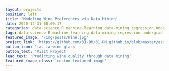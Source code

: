 ```yaml
---
layout: projects
position: left
title: 'Modeling Wine Preferences via Data Mining'
date: 2020-12-31 00:00:17
categories: data-science R machine-learning data-mining regression undergrad
tags: data-science R machine-learning data-mining regression undergrad
featured_image: '/img/posts/Wine.jpg'
project_link: 'https://github.com/31-DM/31-DM.github.io/blob/master/assets/Work/School/Undergrad/Projects/LSDA/README.md'
button_icon: 'fas fa-wine-glass'
button_text: 'Visit Project'
lead_text: 'Predicting wine quality through data mining'
featured_image_class: 'custom-featured-image'
---
```


